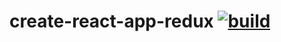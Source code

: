 # create-react-app-redux [![build](https://travis-ci.org/daggerok/react.svg?branch=create-react-app-redux)](https://travis-ci.org/daggerok/react)
